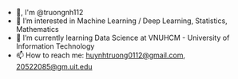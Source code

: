 
- 👋, I'm @truongnh112
- 👀 I’m interested in Machine Learning / Deep Learning, Statistics, Mathematics
- 🌱 I’m currently learning Data Science at VNUHCM - University of Information Technology
- 📫 How to reach me: huynhtruong0112@gmail.com, 20522085@gm.uit.edu
